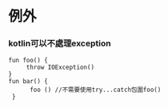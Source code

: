 # 例外

### kotlin可以不處理exception
	fun foo() {
	     throw IOException()
	}
	fun bar() {
	      foo () //不需要使用try...catch包圍foo()
	 }
